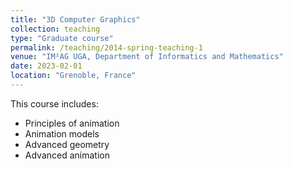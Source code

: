 ```yaml
---
title: "3D Computer Graphics"
collection: teaching
type: "Graduate course"
permalink: /teaching/2014-spring-teaching-1
venue: "IM²AG UGA, Department of Informatics and Mathematics"
date: 2023-02-01
location: "Grenoble, France"
---
```


This course includes:
- Principles of animation
- Animation models
- Advanced geometry
- Advanced animation
